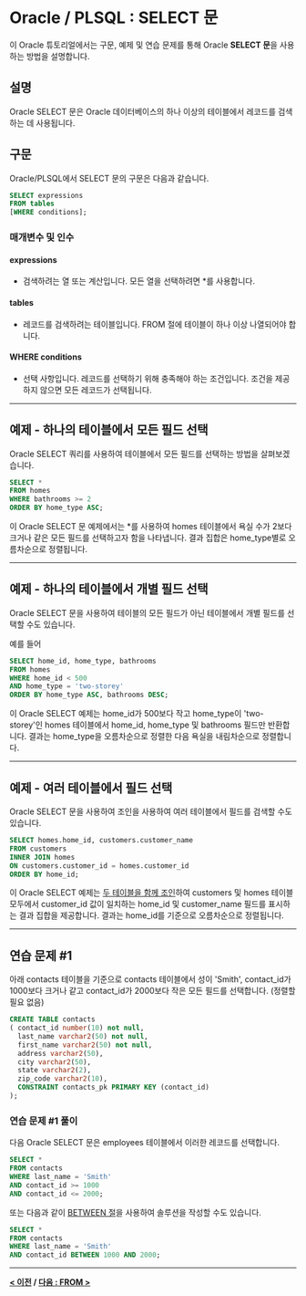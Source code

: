 # Oracle / PLSQL : SELECT 문

이 Oracle 튜토리얼에서는 구문, 예제 및 연습 문제를 통해 Oracle **SELECT 문**을 사용하는 방법을 설명합니다.

## 설명
Oracle SELECT 문은 Oracle 데이터베이스의 하나 이상의 테이블에서 레코드를 검색하는 데 사용됩니다.

## 구문
Oracle/PLSQL에서 SELECT 문의 구문은 다음과 같습니다.
```SQL
SELECT expressions
FROM tables
[WHERE conditions];
```
### 매개변수 및 인수
#### **expressions**
- 검색하려는 열 또는 계산입니다. 모든 열을 선택하려면 *를 사용합니다.
#### **tables**
- 레코드를 검색하려는 테이블입니다. FROM 절에 테이블이 하나 이상 나열되어야 합니다.
#### **WHERE conditions**
- 선택 사항입니다. 레코드를 선택하기 위해 충족해야 하는 조건입니다. 조건을 제공하지 않으면 모든 레코드가 선택됩니다.

---
## 예제 - 하나의 테이블에서 모든 필드 선택
Oracle SELECT 쿼리를 사용하여 테이블에서 모든 필드를 선택하는 방법을 살펴보겠습니다.
```SQL
SELECT *
FROM homes
WHERE bathrooms >= 2
ORDER BY home_type ASC;
```
이 Oracle SELECT 문 예제에서는 *를 사용하여 homes 테이블에서 욕실 수가 2보다 크거나 같은 모든 필드를 선택하고자 함을 나타냅니다. 결과 집합은 home_type별로 오름차순으로 정렬됩니다.

---
## 예제 - 하나의 테이블에서 개별 필드 선택
Oracle SELECT 문을 사용하여 테이블의 모든 필드가 아닌 테이블에서 개별 필드를 선택할 수도 있습니다.

예를 들어
```SQL
SELECT home_id, home_type, bathrooms
FROM homes
WHERE home_id < 500
AND home_type = 'two-storey'
ORDER BY home_type ASC, bathrooms DESC;
```
이 Oracle SELECT 예제는 home_id가 500보다 작고 home_type이 'two-storey'인 homes 테이블에서 home_id, home_type 및 bathrooms 필드만 반환합니다. 결과는 home_type을 오름차순으로 정렬한 다음 욕실을 내림차순으로 정렬합니다.

---
## 예제 - 여러 테이블에서 필드 선택
Oracle SELECT 문을 사용하여 조인을 사용하여 여러 테이블에서 필드를 검색할 수도 있습니다.
```SQL
SELECT homes.home_id, customers.customer_name
FROM customers
INNER JOIN homes
ON customers.customer_id = homes.customer_id
ORDER BY home_id;
```
이 Oracle SELECT 예제는 [두 테이블을 함께 조인](JOINS.md)하여 customers 및 homes 테이블 모두에서 customer_id 값이 일치하는 home_id 및 customer_name 필드를 표시하는 결과 집합을 제공합니다. 결과는 home_id를 기준으로 오름차순으로 정렬됩니다.

---
## 연습 문제 #1
아래 contacts 테이블을 기준으로 contacts 테이블에서 성이 'Smith', contact_id가 1000보다 크거나 같고 contact_id가 2000보다 작은 모든 필드를 선택합니다. (정렬할 필요 없음)
```SQL
CREATE TABLE contacts
( contact_id number(10) not null,
  last_name varchar2(50) not null,
  first_name varchar2(50) not null,
  address varchar2(50),
  city varchar2(50),
  state varchar2(2),
  zip_code varchar2(10),
  CONSTRAINT contacts_pk PRIMARY KEY (contact_id)
);
```

### 연습 문제 #1 풀이
다음 Oracle SELECT 문은 employees 테이블에서 이러한 레코드를 선택합니다.
```SQL
SELECT *
FROM contacts
WHERE last_name = 'Smith'
AND contact_id >= 1000
AND contact_id <= 2000;
```
또는 다음과 같이 [BETWEEN 절](BETWEEN.md)을 사용하여 솔루션을 작성할 수도 있습니다.
```SQL
SELECT *
FROM contacts
WHERE last_name = 'Smith'
AND contact_id BETWEEN 1000 AND 2000;
```

---
**[< 이전](README.md) / [다음 : FROM >](FROM.md)**